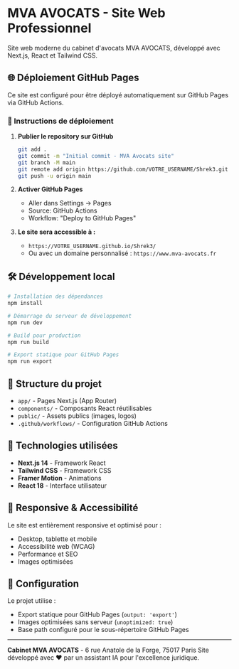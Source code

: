 # MVA AVOCATS - Site Web Professionnel

Site web moderne du cabinet d'avocats MVA AVOCATS, développé avec Next.js, React et Tailwind CSS.

## 🌐 Déploiement GitHub Pages

Ce site est configuré pour être déployé automatiquement sur GitHub Pages via GitHub Actions.

### 🚀 Instructions de déploiement

1. **Publier le repository sur GitHub**
   ```bash
   git add .
   git commit -m "Initial commit - MVA Avocats site"
   git branch -M main
   git remote add origin https://github.com/VOTRE_USERNAME/Shrek3.git
   git push -u origin main
   ```

2. **Activer GitHub Pages**
   - Aller dans Settings → Pages
   - Source: GitHub Actions
   - Workflow: "Deploy to GitHub Pages"

3. **Le site sera accessible à :**
   - `https://VOTRE_USERNAME.github.io/Shrek3/`
   - Ou avec un domaine personnalisé : `https://www.mva-avocats.fr`

## 🛠️ Développement local

```bash
# Installation des dépendances
npm install

# Démarrage du serveur de développement
npm run dev

# Build pour production
npm run build

# Export statique pour GitHub Pages
npm run export
```

## 📁 Structure du projet

- `app/` - Pages Next.js (App Router)
- `components/` - Composants React réutilisables
- `public/` - Assets publics (images, logos)
- `.github/workflows/` - Configuration GitHub Actions

## 🎨 Technologies utilisées

- **Next.js 14** - Framework React
- **Tailwind CSS** - Framework CSS
- **Framer Motion** - Animations
- **React 18** - Interface utilisateur

## 📱 Responsive & Accessibilité

Le site est entièrement responsive et optimisé pour :
- Desktop, tablette et mobile
- Accessibilité web (WCAG)
- Performance et SEO
- Images optimisées

## 🔧 Configuration

Le projet utilise :
- Export statique pour GitHub Pages (`output: 'export'`)
- Images optimisées sans serveur (`unoptimized: true`)
- Base path configuré pour le sous-répertoire GitHub Pages

---

**Cabinet MVA AVOCATS** - 6 rue Anatole de la Forge, 75017 Paris
Site développé avec ❤️ par un assistant IA pour l'excellence juridique.